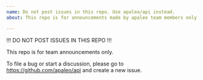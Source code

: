 ```yaml
---
name: Do not post issues in this repo. Use apaleo/api instead.
about: This repo is for announcements made by apaleo team members only.

---
```


!!! DO NOT POST ISSUES IN THIS REPO !!!

This repo is for team announcements only.

To file a bug or start a discussion, please go to https://github.com/apaleo/api and create a new issue.
